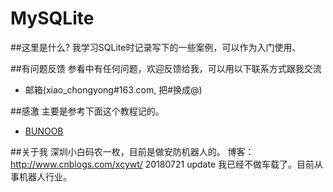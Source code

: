 # MySQLite
##这里是什么?
我学习SQLite时记录写下的一些案例，可以作为入门使用、


##有问题反馈
参看中有任何问题，欢迎反馈给我，可以用以下联系方式跟我交流

* 邮箱(xiao_chongyong#163.com, 把#换成@)


##感激
主要是参考下面这个教程记的。

* [BUNOOB](http://www.runoob.com/sqlite/sqlite-tutorial.html) 


##关于我
深圳小白码农一枚，目前是做安防机器人的。
博客：http://www.cnblogs.com/xcywt/
20180721 update 我已经不做车载了。目前从事机器人行业。
